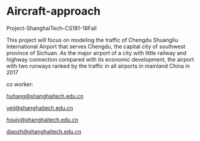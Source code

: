 # Aircraft-approach
Project-ShanghaiTech-CS181-18Fall 

This project will focus on modeling the traffic of Chengdu Shuangliu International Airport that serves Chengdu, the capital city of southwest province of Sichuan. As the major airport of a city with little railway and highway connection compared with its economic development, the airport  with two runways ranked by the traffic in all airports in mainland China in 2017



co worker:


huhang@shanghaitech.edu.cn


yejj@shanghaitech.edu.cn


houjy@shanghaitech.edu.cn


diaozh@shanghaitech.edu.cn
